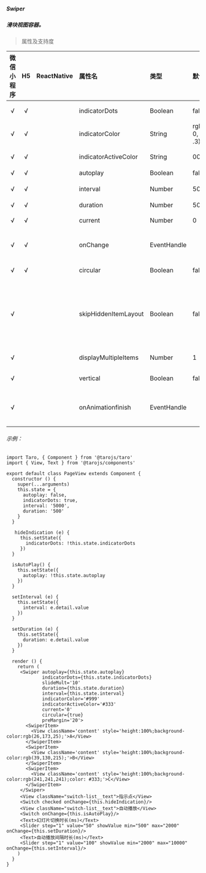 ##### Swiper
##### 滑块视图容器。

> 属性及支持度

| 微信小程序 | H5 | ReactNative| 属性名 | 类型 | 默认值 | 说明 |
| :-: | :-: | :-: | :- | :- | :- | :- |
| √ | √ |  | indicatorDots           | Boolean     | false             | 是否显示面板指示点                                           |
| √ | √ |  | indicatorColor          | String      | rgba(0, 0, 0, .3) | 指示点颜色                                                   |
| √ | √ |  | indicatorActiveColor    | String      | 000               | 当前选中的指示点颜色                                         |
| √ | √ |  | autoplay                | Boolean     | false             | 是否自动切换                                                 |
| √ | √ |  | interval                | Number      | 5000              | 自动切换时间间隔                                             |
| √ | √ |  | duration                | Number      | 500               | 滑动动画时长                                                 |
| √ | √ |  | current                 | Number      | 0                 | 当前所在滑块的 index                                         |
| √ | √ |  | onChange              | EventHandle |                   | current 改变时会触发 change 事件                             |
| √ | √ |  | circular                | Boolean     | false             | 是否采用衔接滑动                                             |
| √ |   |  | skipHiddenItemLayout | Boolean     | false             | 是否跳过未显示的滑块布局，设为 true 可优化复杂情况下的滑动性能，但会丢失隐藏状态滑块的布局信息 |
| √ |   |  | displayMultipleItems  | Number      | 1                 | 同时显示的滑块数量                                           |
| √ |   |  | vertical                | Boolean     | false             | 滑动方向是否为纵向                                           |
| √ |   |  | onAnimationfinish     | EventHandle |                   | 动画结束时会触发 animationfinish 事件                        |

###### 示例：
```
import Taro, { Component } from '@tarojs/taro'
import { View, Text } from '@tarojs/components'

export default class PageView extends Component {
  constructor () {
    super(...arguments)
    this.state = {
      autoplay: false,
      indicatorDots: true,
      interval: '5000',
      duration: '500'
    }
  }

   hideIndication (e) {
     this.setState({
       indicatorDots: !this.state.indicatorDots
     })
  }

  isAutoPlay() {
    this.setState({
      autoplay: !this.state.autoplay
    })
  }

  setInterval (e) {
    this.setState({
      interval: e.detail.value
    })
  }

  setDuration (e) {
    this.setState({
      duration: e.detail.value
    })
  }

  render () {
    return (
     <Swiper autoplay={this.state.autoplay}
             indicatorDots={this.state.indicatorDots}
             slideMult='10'
             duration={this.state.duration}
             interval={this.state.interval}
             indicatorColor='#999'
             indicatorActiveColor='#333'
             current='0'
             circular={true}
             preMargin='20'>
       <SwiperItem>
         <View className='content' style='height:100%;background-color:rgb(26,173,25);'>A</View>
       </SwiperItem>
       <SwiperItem>
         <View className='content' style='height:100%;background-color:rgb(39,130,215);'>B</View>
       </SwiperItem>
       <SwiperItem>
         <View className='content' style='height:100%;background-color:rgb(241,241,241);color: #333;'>C</View>
       </SwiperItem>
     </Swiper>
     <View className="switch-list__text">指示点</View>
     <Switch checked onChange={this.hideIndication}/>
     <View className="switch-list__text">自动播放</View>
     <Switch onChange={this.isAutoPlay}/>
     <Text>幻灯片切换时长(ms)</Text>
     <Slider step="1" value="50" showValue min="500" max="2000" onChange={this.setDuration}/>
     <Text>自动播放间隔时长(ms)</Text>
     <Slider step="1" value="100" showValue min="2000" max="10000" onChange={this.setInterval}/>
    )
  }
}

```